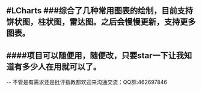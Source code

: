 #LCharts
###综合了几种常用图表的绘制，目前支持饼状图，柱状图，雷达图。之后会慢慢更新，支持更多图表。
-
####项目可以随便用，随便改，只要star一下让我知道有多少人在用就可以了。
--
--
不管是有需求还是批评指教都欢迎来沟通交流：QQ群:462697846
